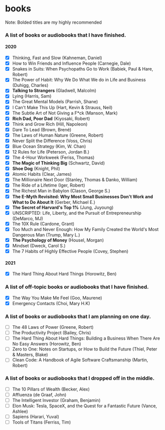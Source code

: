 # books

Note: Bolded titles are my highly recommended

### A list of books or audiobooks that I have finished.

#### 2020

- [x] Thinking, Fast and Slow (Kahneman, Daniel)
- [x] How to Win Friends and Influence People (Carnegie, Dale)
- [x] Snakes in Suits: When Psychopaths Go to Work (Babiek, Paul & Hare, Robert)
- [x] The Power of Habit: Why We Do What We do in Life and Business (Duhigg, Charles)
- [x] **Talking to Strangers** (Gladwell, Malcolm)
- [x] Lying (Harris, Sam)
- [x] The Great Mental Models (Parrish, Shane)
- [x] I Can't Make This Up (Hart, Kevin & Strauss, Neil)
- [x] The Subtle Art of Not Giving a F*ck (Manson, Mark)
- [x] **Rich Dad, Poor Dad** (Kiyosaki, Robert)
- [x] Think and Grow Rich (Hill, Napoleon)
- [x] Dare To Lead (Brown, Brené)
- [x] The Laws of Human Nature (Greene, Robert)
- [x] Never Split the Difference (Voss, Chris)
- [x] Blue Ocean Strategy (Kim, W. Chan)
- [x] 12 Rules for Life (Peterson, Jordan B.)
- [x] The 4-Hour Workweek (Feriss, Thomas)
- [x] **The Magic of Thinking Big** (Schwartz, David)
- [x] **Shoe Dog** (Knight, Phil)
- [x] Atomic Habits (Clear, James)
- [x] The Millionaire Next Door (Stanley, Thomas & Danko, William)
- [x] The Ride of a Lifetime (Iger, Robert)
- [x] The Richest Man in Babylon (Clason, George S.)
- [x] **The E-Myth Revisited: Why Most Small Businesses Don't Work and What to Do About It** (Gerber, Michael E.)
- [x] **The Secret of Harvard's Top 1%** (Jung, Juyoung)
- [x] UNSCRIPTED: Life, Liberty, and the Pursuit of Entrepreneurship (DeMarco, MJ)
- [x] The 10X Rule (Cardone, Grant)
- [x] Too Much and Never Enough: How My Family Created the World's Most Dangerous Man (Trump, Mary L.)
- [x] **The Psychology of Money** (Housel, Morgan)
- [x] Mindset (Dweck, Carol S.)
- [x] The 7 Habits of Highly Effective People (Covey, Stephen)

#### 2021

- [x] The Hard Thing About Hard Things (Horowitz, Ben)

### A list of off-topic books or audiobooks that I have finished.

- [x] The Way You Make Me Feel (Goo, Maurene)
- [x] Emergency Contacts (Choi, Mary H.K)

### A list of books or audiobooks that I am planning on one day.

- [ ] The 48 Laws of Power (Greene, Robert)
- [ ] The Productivity Project (Bailey, Chris)
- [ ] The Hard Thing About Hard Things: Building a Business When There Are No Easy Answers (Horowitz, Ben)
- [ ] Zero to One: Notes on Startups, or How to Build the Future (Thiel, Peter & Masters, Blake)
- [ ] Clean Code: A Handbook of Agile Software Craftsmanship (Martin, Robert)

### A list of books or audiobooks that I dropped off in the middle.

- [ ] The 10 Pillars of Wealth (Becker, Alex)
- [ ] Affluenza (de Graaf, John)
- [ ] The Intelligent Investor (Graham, Benjamin)
- [ ] Elon Musk: Tesla, SpaceX, and the Quest for a Fantastic Future (Vance, Ashlee)
- [ ] Sapiens (Harari, Yuval)
- [ ] Tools of Titans (Ferriss, Tim)
